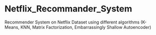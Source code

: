 # Netflix_Recommander_System
Recommender System on Netflix Dataset using different algorithms (K-Means, KNN, Matrix Factorization, Embarrassingly Shallow Autoencoder)
